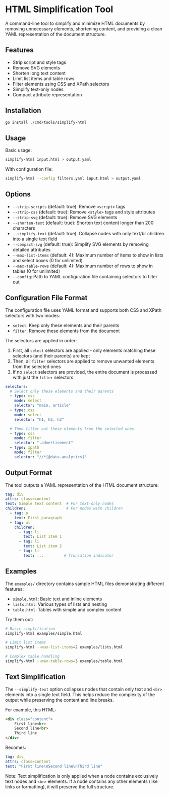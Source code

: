 # HTML Simplification Tool

A command-line tool to simplify and minimize HTML documents by removing unnecessary elements, shortening content, and providing a clean YAML representation of the document structure.

## Features

- Strip script and style tags
- Remove SVG elements
- Shorten long text content
- Limit list items and table rows
- Filter elements using CSS and XPath selectors
- Simplify text-only nodes
- Compact attribute representation

## Installation

```bash
go install ./cmd/tools/simplify-html
```

## Usage

Basic usage:
```bash
simplify-html input.html > output.yaml
```

With configuration file:
```bash
simplify-html --config filters.yaml input.html > output.yaml
```

## Options

- `--strip-scripts` (default: true): Remove `<script>` tags
- `--strip-css` (default: true): Remove `<style>` tags and style attributes
- `--strip-svg` (default: true): Remove SVG elements
- `--shorten-text` (default: true): Shorten text content longer than 200 characters
- `--simplify-text` (default: true): Collapse nodes with only text/br children into a single text field
- `--compact-svg` (default: true): Simplify SVG elements by removing detailed attributes
- `--max-list-items` (default: 4): Maximum number of items to show in lists and select boxes (0 for unlimited)
- `--max-table-rows` (default: 4): Maximum number of rows to show in tables (0 for unlimited)
- `--config`: Path to YAML configuration file containing selectors to filter out

## Configuration File Format

The configuration file uses YAML format and supports both CSS and XPath selectors with two modes:
- `select`: Keep only these elements and their parents
- `filter`: Remove these elements from the document

The selectors are applied in order:
1. First, all `select` selectors are applied - only elements matching these selectors (and their parents) are kept
2. Then, all `filter` selectors are applied to remove unwanted elements from the selected ones
3. If no `select` selectors are provided, the entire document is processed with just the `filter` selectors

```yaml
selectors:
  # Select only these elements and their parents
  - type: css
    mode: select
    selector: "main, article"
  - type: css
    mode: select
    selector: "h1, h2, h3"

  # Then filter out these elements from the selected ones
  - type: css
    mode: filter
    selector: ".advertisement"
  - type: xpath
    mode: filter
    selector: "//*[@data-analytics]"
```

## Output Format

The tool outputs a YAML representation of the HTML document structure:

```yaml
tag: div
attrs: class=content
text: Simple text content  # For text-only nodes
children:                  # For nodes with children
  - tag: p
    text: First paragraph
  - tag: ul
    children:
      - tag: li
        text: List item 1
      - tag: li
        text: List item 2
      - tag: li
        text: ...         # Truncation indicator
```

## Examples

The `examples/` directory contains sample HTML files demonstrating different features:

- `simple.html`: Basic text and inline elements
- `lists.html`: Various types of lists and nesting
- `table.html`: Tables with simple and complex content

Try them out:
```bash
# Basic simplification
simplify-html examples/simple.html

# Limit list items
simplify-html --max-list-items=2 examples/lists.html

# Complex table handling
simplify-html --max-table-rows=3 examples/table.html
```

## Text Simplification

The `--simplify-text` option collapses nodes that contain only text and `<br>` elements into a single text field. This helps reduce the complexity of the output while preserving the content and line breaks.

For example, this HTML:
```html
<div class="content">
    First line<br>
    Second line<br>
    Third line
</div>
```

Becomes:
```yaml
tag: div
attrs: class=content
text: "First line\nSecond line\nThird line"
```

Note: Text simplification is only applied when a node contains exclusively text nodes and `<br>` elements. If a node contains any other elements (like links or formatting), it will preserve the full structure. 